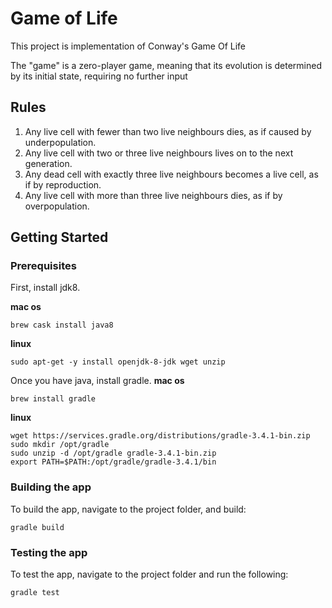 # Game of Life

This project is implementation of Conway's Game Of Life

The "game" is a zero-player game, meaning that its evolution is determined by its initial state, requiring no further input

## Rules

1. Any live cell with fewer than two live neighbours dies, as if caused by underpopulation.
2. Any live cell with two or three live neighbours lives on to the next generation.
3. Any dead cell with exactly three live neighbours becomes a live cell, as if by reproduction.
4. Any live cell with more than three live neighbours dies, as if by overpopulation.

## Getting Started

### Prerequisites
First, install jdk8.

**mac os**
```
brew cask install java8
```
**linux**
```
sudo apt-get -y install openjdk-8-jdk wget unzip
```
Once you have java, install gradle.
**mac os**
```
brew install gradle
```
**linux**
```
wget https://services.gradle.org/distributions/gradle-3.4.1-bin.zip
sudo mkdir /opt/gradle
sudo unzip -d /opt/gradle gradle-3.4.1-bin.zip
export PATH=$PATH:/opt/gradle/gradle-3.4.1/bin
```

### Building the app
To build the app, navigate to the project folder, and build:
```
gradle build
```

### Testing the app
To test the app, navigate to the project folder and run the following:
```
gradle test
```
